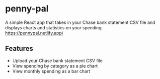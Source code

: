 # penny-pal

A simple React app that takes in your Chase bank statement CSV file and displays charts and statistics on your spending.
https://pennypal.netlify.app/

## Features

- Upload your Chase bank statement CSV file
- View spending by category as a pie chart
- View monthly spending as a bar chart
